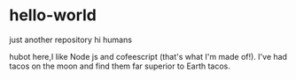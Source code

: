 # hello-world
just another repository
hi humans

hubot here,I like Node js and cofeescript (that's what I'm made of!).
I've had tacos on the moon and find them far superior to Earth tacos.
